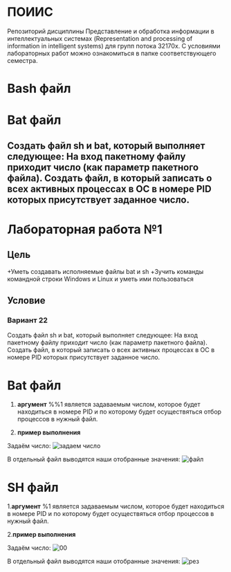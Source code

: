 


# ПОИИС
 Репозиторий дисциплины Представление и обработка информации в интеллектуальных системах 
 (Representation and processing of information in intelligent systems) для групп потока 32170х.
 С условиями лабораторных работ можно ознакомиться в папке соответствующего семестра.
# Bash файл 

# Bat файл 

## Создать файл sh и bat, который выполняет следующее: На вход пакетному файлу приходит число (как параметр пакетного файла). Создать файл, в  который записать о всех активных процессах в ОС в номере PID которых присутствует заданное число.

# Лабораторная работа №1

## Цель
+Уметь создавать исполняемые файлы  bat и sh 
+Зучить команды командной строки Windows и  Linux и уметь ими пользоваться

## Условие
### Вариант 22
Создать файл sh и bat, который выполняет следующее: На вход пакетному файлу приходит число (как параметр пакетного файла). Создать файл, в  который записать о всех активных процессах в ОС в номере PID которых присутствует заданное число.









# Bat файл 

                                     
1) **аргумент** %%1 является задаваемым числом, которое будет находиться в номере PID и по которому будет осуществяться отбор процессов в нужный файл.

2) **пример выполнения** 

Задаём число:
<image src="1.png" alt="задаем число">

В отдельный файл выводятся наши отобранные значения:
<image src="2.png" alt="файл">



# SН файл
1.**аргумент** %1 является задаваемым числом, которое будет находиться в номере PID и по которому будет осуществяться отбор процессов в нужный файл.

2.**пример выполнения** 
 
Задаём число:
<image src="4.png" alt="00">

В отдельный файл выводятся наши отобранные значения:
<image src="3.png" alt="рез">













